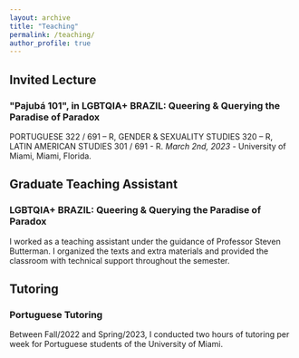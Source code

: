 ```yaml
---
layout: archive
title: "Teaching"
permalink: /teaching/
author_profile: true
---
```


## Invited Lecture

### "Pajubá 101", in LGBTQIA+ BRAZIL: Queering & Querying the Paradise of Paradox
PORTUGUESE 322 / 691 – R,
GENDER & SEXUALITY STUDIES 320 – R,
LATIN AMERICAN STUDIES 301 / 691 - R.
*March 2nd, 2023* - University of Miami, Miami, Florida.

## Graduate Teaching Assistant

###  LGBTQIA+ BRAZIL: Queering & Querying the Paradise of Paradox
I worked as a teaching assistant under the guidance of Professor Steven Butterman. I organized the texts and extra materials and provided the classroom with technical support throughout the semester. 

## Tutoring

### Portuguese Tutoring

Between Fall/2022 and Spring/2023, I conducted two hours of tutoring per week for Portuguese students of the University of Miami. 

